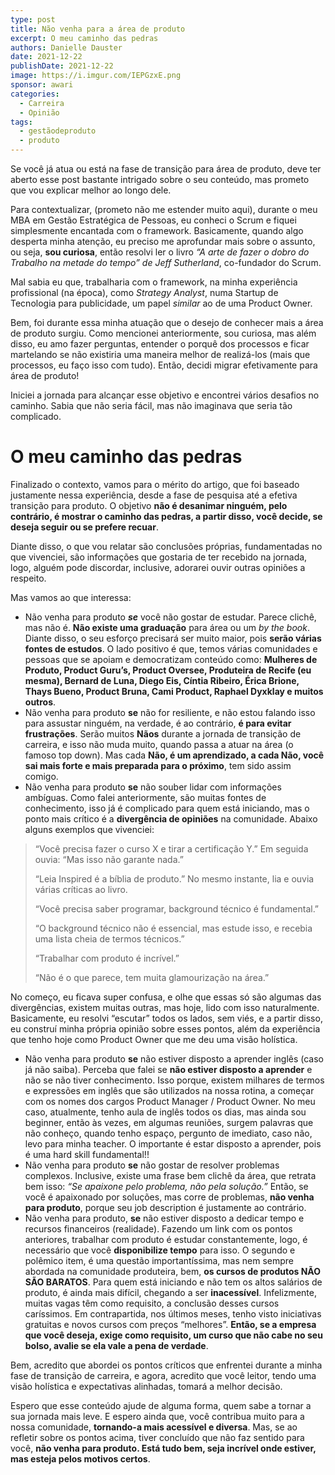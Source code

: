 ```yaml
---
type: post
title: Não venha para a área de produto
excerpt: O meu caminho das pedras
authors: Danielle Dauster
date: 2021-12-22
publishDate: 2021-12-22
image: https://i.imgur.com/IEPGzxE.png
sponsor: awari
categories:
  - Carreira
  - Opinião
tags:
  - gestãodeproduto
  - produto
---
```


Se você já atua ou está na fase de transição para área de produto, deve ter aberto esse post bastante intrigado sobre o seu conteúdo, mas prometo que vou explicar melhor ao longo dele. 

Para contextualizar,  (prometo não me estender muito aqui), durante o meu MBA em Gestão Estratégica de Pessoas, eu conheci o Scrum e fiquei simplesmente encantada com o framework. Basicamente, quando algo desperta minha atenção, eu preciso me aprofundar mais sobre o assunto, ou seja, **sou curiosa**, então resolvi ler o livro *“A arte de fazer o dobro do Trabalho na metade do tempo” de Jeff Sutherland*,  co-fundador do Scrum. 

 Mal sabia eu que,  trabalharia com o framework, na minha experiência profissional (na época), como *Strategy Analyst*, numa Startup de Tecnologia para publicidade, um papel *similar* ao de uma Product Owner. 

Bem, foi durante essa minha atuação que o desejo de conhecer mais a área de produto surgiu.  Como mencionei anteriormente, sou curiosa, mas além disso, eu amo fazer perguntas, entender o porquê dos processos e ficar martelando se não existiria uma maneira melhor de realizá-los (mais que processos, eu faço isso com tudo). Então, decidi migrar efetivamente para área de produto! 

Iniciei a jornada para alcançar esse objetivo e encontrei vários desafios no caminho.  Sabia que não seria fácil, mas não imaginava que seria tão complicado.

# O meu caminho das pedras

Finalizado o contexto, vamos para o mérito do artigo, que foi baseado justamente nessa experiência, desde a fase de pesquisa até a efetiva transição para produto. O objetivo **não é desanimar ninguém, pelo contrário, é mostrar o caminho das pedras, a partir disso, você decide, se deseja seguir ou se prefere recuar**.

Diante disso, o que vou relatar são conclusões próprias, fundamentadas no que vivenciei, são informações que gostaria de ter recebido na jornada, logo,  alguém pode discordar, inclusive, adorarei ouvir outras opiniões a respeito. 

Mas vamos ao que interessa:

* Não venha para produto ***se*** você não gostar de estudar. Parece clichê, mas não é. **Não existe uma graduação** para área ou um *by the book*. Diante disso, o seu esforço precisará ser muito maior, pois **serão várias fontes de estudos**. O lado positivo é que, temos várias comunidades e pessoas  que se apoiam e democratizam conteúdo como: **Mulheres de Produto, Product Guru’s, Product Oversee, Produteira de Recife (eu mesma), Bernard de Luna, Diego Eis, Cíntia Ribeiro, Érica Brione, Thays Bueno,  Product Bruna, Cami Product, Raphael Dyxklay e muitos outros**.
* Não venha para produto **se** não for resiliente, e não estou falando isso para assustar ninguém, na verdade, é ao contrário, **é para evitar frustrações**. Serão muitos **Nãos** durante a jornada de transição de carreira, e isso não muda muito,  quando passa a atuar na área (o famoso top down). Mas cada **Não, é um aprendizado, a cada Não, você sai mais forte e mais preparada para o próximo**, tem sido assim comigo. 
* Não venha para produto **se** não souber lidar com informações ambíguas. Como falei anteriormente, são muitas fontes de conhecimento, isso já é complicado para quem está iniciando, mas o ponto mais crítico é a **divergência de opiniões** na comunidade.  Abaixo alguns exemplos que vivenciei:
>“Você precisa fazer o curso X e tirar a certificação Y.” Em seguida ouvia: “Mas isso não garante nada.”
>
>“Leia Inspired é a bíblia de produto.” No mesmo instante, lia e ouvia várias críticas ao livro. 
>
> “Você precisa saber programar, background técnico é fundamental.” 
>
>“O background técnico não é essencial, mas estude isso, e recebia uma lista cheia de termos técnicos.”
>
>“Trabalhar com produto é incrível.” 
>
>“Não é o que parece, tem muita glamourização na área.”

No começo, eu ficava super confusa, e olhe que essas só são algumas das divergências, existem muitas outras, mas hoje, lido com isso naturalmente. Basicamente, eu resolvi “escutar” todos os lados, sem viés, e a partir disso, eu construí minha própria opinião sobre esses pontos, além da experiência que tenho hoje como Product Owner que me deu uma visão holística.

* Não venha para produto **se** não estiver disposto a aprender inglês (caso já não saiba). Perceba que falei se **não estiver disposto a aprender** e não se não tiver conhecimento. Isso porque, existem milhares de termos e expressões em inglês que são utilizados na nossa rotina, a começar com os nomes dos cargos Product Manager / Product Owner. No meu caso, atualmente, tenho aula de inglês todos os dias, mas ainda sou beginner, então às vezes, em algumas reuniões, surgem palavras que não conheço, quando tenho espaço, pergunto de imediato, caso não, levo para minha teacher.  O importante é estar disposto a aprender, pois é uma hard skill fundamental!!
* Não venha para produto **se** não gostar de resolver problemas complexos. Inclusive, existe uma frase bem clichê da área,  que retrata bem isso: *“Se apaixone pelo problema, não pela solução.”* Então, se você é apaixonado por soluções, mas corre de problemas, **não venha para produto**, porque seu job description é justamente ao contrário. 
* Não venha para produto, **se** não estiver disposto a dedicar tempo e recursos financeiros (realidade). Fazendo um link com os pontos anteriores, trabalhar com produto é estudar constantemente, logo, é necessário que você **disponibilize tempo** para isso.  O segundo e polêmico item, é uma questão importantíssima, mas nem sempre abordada na comunidade produteira, bem, **os cursos de produtos NÃO SÃO BARATOS**. Para quem está iniciando e não tem os altos salários de produto, é ainda mais difícil, chegando a ser **inacessível**. Infelizmente, muitas vagas têm como requisito, a conclusão desses cursos caríssimos.  Em contrapartida, nos últimos meses, tenho visto iniciativas gratuitas e novos cursos com preços “melhores”. **Então, se a empresa que você deseja, exige como requisito, um curso que não cabe no seu bolso, avalie se ela vale a pena de verdade**. 

Bem, acredito que abordei os pontos críticos que enfrentei durante a minha fase de transição de carreira, e agora, acredito que você leitor, tendo uma visão holística e expectativas alinhadas, tomará a melhor decisão.

Espero que esse conteúdo ajude de alguma forma, quem sabe a tornar a sua jornada mais leve. E espero ainda que, você contribua muito para a nossa comunidade, **tornando-a mais acessível e diversa**. Mas, se ao refletir sobre os pontos acima, tiver concluído que não faz sentido para você, **não venha para produto. Está tudo bem, seja incrível onde estiver, mas esteja pelos motivos certos**. 